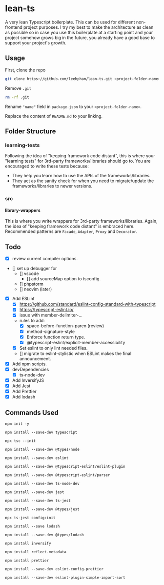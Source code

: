 # lean-ts

A very lean Typescript boilerplate.
This can be used for different non-frontend project purposes.
I try my best to make the architecture as clean as possible so in case
you use this boilerplate at a starting point and your project somehow grows big in the future,
you already have a good base to support your project's growth.

## Usage

First, clone the repo

```bash
git clone https://github.com/leehpham/lean-ts.git <project-folder-name>
```

Remove `.git`

```bash
rm -rf .git
```

Rename `"name"` field in `package.json` to your `<project-folder-name>`.

Replace the content of `README.md` to your linking.

## Folder Structure

### learning-tests

Following the idea of "keeping framework code distant",
this is where your "learning tests" for 3rd-party frameworks/libraries should go to.
You are encouraged to write these tests because:
- They help you learn how to use the APIs of the frameworks/libraries.
- They act as the sanity check for when you need to migrate/update the frameworks/libraries to newer versions.

### src

#### library-wrappers

This is where you write wrappers for 3rd-party frameworks/libraries.
Again, the idea of "keeping framework code distant" is embraced here.
Recommended patterns are `Facade`, `Adapter`, `Proxy` and `Decorator`.

## Todo

- [x] review current compiler options.
- [] set up debugger for
  - [] vscode
    - [] add sourceMap option to tsconfig.
  - [] phpstorm
  - [] neovim (later)
- [x] Add ESLint
  - [x] https://github.com/standard/eslint-config-standard-with-typescript
  - [x] https://typescript-eslint.io/
  - [x] issue with member-delimiter-...
  - rules to add:
    - [x] space-before-function-paren (review)
    - [x] method-signature-style
    - [x] Enforce function return type.
    - [x] @typescript-eslint/explicit-member-accessibility
  - [x] Set eslint to only lint needed files.
  - [] migrate to eslint-stylistic when ESLint makes the final announcement.
- [x] Add npm scripts.
- [x] devDependencies
  - [x] ts-node-dev
- [x] Add InversifyJS
- [x] Add Jest
- [x] Add Prettier
- [x] Add lodash

## Commands Used

`npm init -y`

`npm install --save-dev typescript`

`npx tsc --init`

`npm install --save-dev @types/node`

`npm install --save-dev eslint`

`npm install --save-dev @typescript-eslint/eslint-plugin`

`npm install --save-dev @typescript-eslint/parser`

`npm install --save-dev ts-node-dev`

`npm install --save-dev jest`

`npm install --save-dev ts-jest`

`npm install --save-dev @types/jest`

`npx ts-jest config:init`

`npm install --save lodash`

`npm install --save-dev @types/lodash`

`npm install inversify`

`npm install reflect-metadata`

`npm install prettier`

`npm install --save-dev eslint-config-prettier`

`npm install --save-dev eslint-plugin-simple-import-sort`
